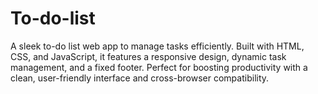 # To-do-list
A sleek to-do list web app to manage tasks efficiently. Built with HTML, CSS, and JavaScript, it features a responsive design, dynamic task management, and a fixed footer. Perfect for boosting productivity with a clean, user-friendly interface and cross-browser compatibility.
